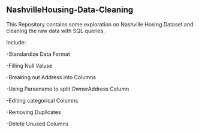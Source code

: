 ## NashvilleHousing-Data-Cleaning

This Repository contains some exploration on Nashville Hosing Dataset and cleaning the raw data with SQL queries,   

Include:

-Standardize Data Format

-Filling Null Valuse

-Breaking out Address into Columns

-Using Parsename to split OwnerAddress Column

-Editing categorical Columns

-Removing Duplicates

-Delete Unused Columns
